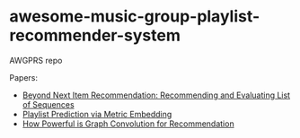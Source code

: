 # awesome-music-group-playlist-recommender-system
AWGPRS repo

Papers:

* [Beyond Next Item Recommendation: Recommending and Evaluating List of Sequences](https://arxiv.org/pdf/2008.13281.pdf)
* [Playlist Prediction via Metric Embedding](https://dl.acm.org/doi/pdf/10.1145/2339530.2339643)
* [How Powerful is Graph Convolution for Recommendation](https://arxiv.org/pdf/2108.07567.pdf)

